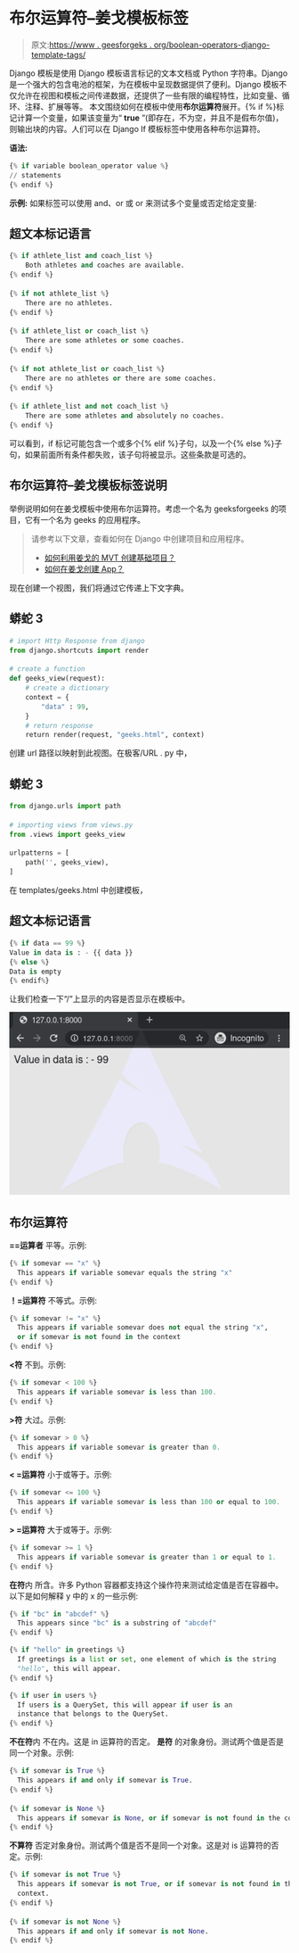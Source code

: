 # 布尔运算符–姜戈模板标签

> 原文:[https://www . geesforgeks . org/boolean-operators-django-template-tags/](https://www.geeksforgeeks.org/boolean-operators-django-template-tags/)

Django 模板是使用 Django 模板语言标记的文本文档或 Python 字符串。Django 是一个强大的包含电池的框架，为在模板中呈现数据提供了便利。Django 模板不仅允许在视图和模板之间传递数据，还提供了一些有限的编程特性，比如变量、循环、注释、扩展等等。
本文围绕如何在模板中使用**布尔运算符**展开。{% if %}标记计算一个变量，如果该变量为“ **true** ”(即存在，不为空，并且不是假布尔值)，则输出块的内容。人们可以在 Django If 模板标签中使用各种布尔运算符。

**语法:**

```py
{% if variable boolean_operator value %}
// statements
{% endif %}
```

**示例:**
如果标签可以使用 and、or 或 or 来测试多个变量或否定给定变量:

## 超文本标记语言

```py
{% if athlete_list and coach_list %}
    Both athletes and coaches are available.
{% endif %}

{% if not athlete_list %}
    There are no athletes.
{% endif %}

{% if athlete_list or coach_list %}
    There are some athletes or some coaches.
{% endif %}

{% if not athlete_list or coach_list %}
    There are no athletes or there are some coaches.
{% endif %}

{% if athlete_list and not coach_list %}
    There are some athletes and absolutely no coaches.
{% endif %}
```

可以看到，if 标记可能包含一个或多个{% elif %}子句，以及一个{% else %}子句，如果前面所有条件都失败，该子句将被显示。这些条款是可选的。

## 布尔运算符–姜戈模板标签说明

举例说明如何在姜戈模板中使用布尔运算符。考虑一个名为 geeksforgeeks 的项目，它有一个名为 geeks 的应用程序。

> 请参考以下文章，查看如何在 Django 中创建项目和应用程序。
> 
> *   [如何利用姜戈的 MVT 创建基础项目？](https://www.geeksforgeeks.org/how-to-create-a-basic-project-using-mvt-in-django/)
> *   [如何在姜戈创建 App？](https://www.geeksforgeeks.org/how-to-create-an-app-in-django/)

现在创建一个视图，我们将通过它传递上下文字典。

## 蟒蛇 3

```py
# import Http Response from django
from django.shortcuts import render

# create a function
def geeks_view(request):
    # create a dictionary
    context = {
        "data" : 99,
    }
    # return response
    return render(request, "geeks.html", context)
```

创建 url 路径以映射到此视图。在极客/URL . py 中，

## 蟒蛇 3

```py
from django.urls import path

# importing views from views.py
from .views import geeks_view

urlpatterns = [
    path('', geeks_view),
]
```

在 templates/geeks.html 中创建模板，

## 超文本标记语言

```py
{% if data == 99 %}
Value in data is : - {{ data }}
{% else %}
Data is empty
{% endif%}
```

让我们检查一下“/”上显示的内容是否显示在模板中。

![if-django-template-tags](img/a68e09472fd5b14e80b367f77d1e00ad.png)

## 布尔运算符

**==运算者**
平等。示例:

```py
{% if somevar == "x" %}
  This appears if variable somevar equals the string "x"
{% endif %}
```

**！=运算符**
不等式。示例:

```py
{% if somevar != "x" %}
  This appears if variable somevar does not equal the string "x",
  or if somevar is not found in the context
{% endif %}
```

**<符**
不到。示例:

```py
{% if somevar < 100 %}
  This appears if variable somevar is less than 100.
{% endif %}
```

**>符**
大过。示例:

```py
{% if somevar > 0 %}
  This appears if variable somevar is greater than 0.
{% endif %}
```

**< =运算符**
小于或等于。示例:

```py
{% if somevar <= 100 %}
  This appears if variable somevar is less than 100 or equal to 100.
{% endif %}
```

**> =运算符**
大于或等于。示例:

```py
{% if somevar >= 1 %}
  This appears if variable somevar is greater than 1 or equal to 1.
{% endif %}
```

**在符**内
所含。许多 Python 容器都支持这个操作符来测试给定值是否在容器中。以下是如何解释 y 中的 x 的一些示例:

```py
{% if "bc" in "abcdef" %}
  This appears since "bc" is a substring of "abcdef"
{% endif %}
```

```py
{% if "hello" in greetings %}
  If greetings is a list or set, one element of which is the string
  "hello", this will appear.
{% endif %}
```

```py
{% if user in users %}
  If users is a QuerySet, this will appear if user is an
  instance that belongs to the QuerySet.
{% endif %}
```

**不在符**内
不在内。这是 in 运算符的否定。
**是符**
的对象身份。测试两个值是否是同一个对象。示例:

```py
{% if somevar is True %}
  This appears if and only if somevar is True.
{% endif %}

{% if somevar is None %}
  This appears if somevar is None, or if somevar is not found in the context.
{% endif %}
```

**不算符**
否定对象身份。测试两个值是否不是同一个对象。这是对 is 运算符的否定。示例:

```py
{% if somevar is not True %}
  This appears if somevar is not True, or if somevar is not found in the
  context.
{% endif %}

{% if somevar is not None %}
  This appears if and only if somevar is not None.
{% endif %}
```